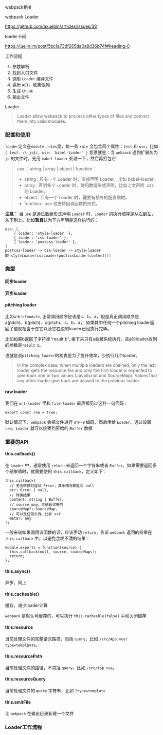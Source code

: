 webpack相关

webpack Loader

https://github.com/axuebin/articles/issues/38

loader十问

https://juejin.im/post/5bc1a73df265da0a8d36b74f#heading-0

工作流程

1. 参数解析
2. 找到入口文件
3. 调用 `Loader` 编译文件
4. 遍历 `AST`，收集依赖
5. 生成 `Chunk`
6. 输出文件



Loader



> Loader allow webpack to process other types of files and convert them into valid modules.
> 

### 配置和使用

`loader`定义在`module.rules`里，每一条 `rule` 会包含两个属性：`test` 和 `use`，比如 `{ test: /\.js$/, use: 'babel-loader' }` 意思就是：当 `webpack` 遇到扩展名为 `js` 的文件时，先用 `babel-loader` 处理一下，然后再打包它

> use ：string | array | object | function：
>
> - string : 只有一个 Loader 时，直接声明 Loader，比如 babel-loader。
> - array : 声明多个 Loader 时，使用数组形式声明，比如上文声明 .css 的 Loader。
> - object : 只有一个 Loader 时，需要有额外的配置项时。
> - function : use 也支持回调函数的形式。

**注意：** 当 `use` 是通过数组形式声明 `Loader` 时，`Loader` 的执行顺序是从右到左，从下到上。比如**暂且**认为下方声明是这样执行的：

```
use: [
    { loader: 'style-loader' },
    { loader: 'css-loader' },
    { loader: 'postcss-loader' },
]
postcss-loader -> css-loader -> style-loader
即 styleLoader(cssLoader(postcssLoader(content)))
```

### 类型

#### 同步loader



#### 异步loader



#### pitching loader

比如`a!b!c!module`, 正常调用顺序应该是c、b、a，但是真正调用顺序是
 a(pitch)、b(pitch)、c(pitch)、c、b、a， 如果其中任何一个pitching loader返回了值就相当于在它以及它右边的loader已经执行完毕。

比如如果b返回了字符串"result b", 接下来只有a会被系统执行，且a的loader收到的参数是`result b`。

也就是说`pitching loader`的初衷是为了提升效率，少执行几个loader。

>In the complex case, when multiple loaders are chained, only the last loader gets the resource file and only the first loader is expected to give back one or two values (JavaScript and SourceMap). Values that any other loader give back are passed to the previous loader



#### raw loader

我们在 `url-loader` 里和 `file-loader` 最后都见过这样一句代码：

```
export const raw = true;
```

默认情况下，`webpack` 会把文件进行 `UTF-8` 编码，然后传给 `Loader`。通过设置 `raw`，`Loader` 就可以接受到原始的 `Buffer` 数据



### 重要的API

#### this.callback()

在 `Loader` 中，通常使用 `return` 来返回一个字符串或者 `Buffer`。如果需要返回多个结果值时，就需要使用 `this.callback`，定义如下：

```
this.callback(
  // 无法转换时返回 Error，其余情况都返回 null
  err: Error | null,
  // 转换结果
  content: string | Buffer,
  // source map，方便调试用的
  sourceMap?: SourceMap,
  // 可以是任何东西。比如 ast
  meta?: any
);
```

一般来说如果调用该函数的话，应该手动 `return`，告诉 `webpack` 返回的结果在 `this.callback` 中，以避免含糊不清的结果：

```
module.exports = function(source) {
  this.callback(null, source, sourceMaps);
  return;
};
```

#### this.async()

异步，同上

#### this.cacheable()

缓存，减少loader计算

`webpack` 是默认可缓存的，可以执行 `this.cacheable(false)` 手动关闭缓存

#### this.resource

当前处理文件的完整请求路径，包括 `query`，比如 `/src/App.vue?type=templpate`。

#### this.resourcePath

当前处理文件的路径，不包括 `query`，比如 `/src/App.vue`。

#### this.resourceQuery

当前处理文件的 `query` 字符串，比如 `?type=template`

#### this.emitFile

让 `webpack` 在输出目录新建一个文件



### Loader工作流程

